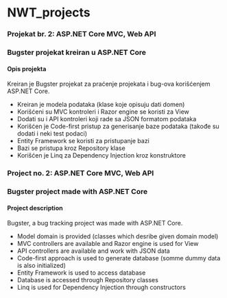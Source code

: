 # NWT_projects

<h3>Projekat br. 2: ASP.NET Core MVC, Web API</h3>
<h3>Bugster projekat kreiran u ASP.NET Core</h3>

<h4>Opis projekta</h4>
<p>
Kreiran je Bugster projekat za praćenje projekata i bug-ova korišćenjem ASP.NET Core.
</p>
<p>
    <ul>
        <li>
            Kreiran je modela podataka (klase koje opisuju dati domen)
        </li>
        <li>
            Korišćeni su MVC kontroleri i Razor engine se koristi za View
        </li>
        <li>
            Dodati su i API kontroleri koji rade sa JSON formatom podataka
        </li>
        <li>
            Korišćen je Code-first pristup za generisanje baze podataka (takođe su dodati i neki test podaci)
        </li>
        <li>
            Entity Framework se koristi za pristupanje bazi
        </li>
        <li>
            Bazi se pristupa kroz Repository klase
        </li>
        <li>
            Korišćen je Linq za Dependency Injection kroz konstruktore
        </li>
    </ul>
</p>

<h3>Project no. 2: ASP.NET Core MVC, Web API</h3>
<h3>Bugster project made with ASP.NET Core</h3>

<h4>Project description</h4>
<p>
Bugster, a bug tracking project was made with ASP.NET Core.
</p>
<p>
    <ul>
        <li>
            Model domain is provided (classes which desribe given domain model)
        </li>
        <li>
            MVC controllers are available and Razor engine is used for View
        </li>
        <li>
            API controllers are available and work with JSON data
        </li>
        <li>
            Code-first approach is used to generate database (somme dummy data is also initialized)
        </li>
        <li>
            Entity Framework is used to access database
        </li>
        <li>
            Database is accessed through Repository classes
        </li>
        <li>
            Linq is used for Dependency Injection through constructors
        </li>
    </ul>
</p>
